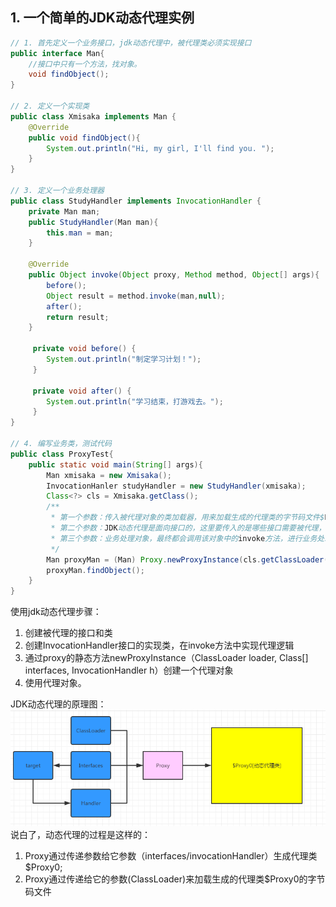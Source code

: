 ## 1.  一个简单的JDK动态代理实例
```java
// 1. 首先定义一个业务接口，jdk动态代理中，被代理类必须实现接口
public interface Man{
    //接口中只有一个方法，找对象。
    void findObject();
}

// 2. 定义一个实现类
public class Xmisaka implements Man {
    @Override
    public void findObject(){
        System.out.println("Hi, my girl, I'll find you. ");
    }   
}

// 3. 定义一个业务处理器
public class StudyHandler implements InvocationHandler {
    private Man man;
    public StudyHandler(Man man){
        this.man = man;
    }
    
    @Override
    public Object invoke(Object proxy, Method method, Object[] args){
        before();
        Object result = method.invoke(man,null);
        after();
        return result;
    }  
    
     private void before() {
        System.out.println("制定学习计划！");
     }
    
     private void after() {
        System.out.println("学习结束，打游戏去。");
     }
}

// 4. 编写业务类，测试代码
public class ProxyTest{
    public static void main(String[] args){
        Man xmisaka = new Xmisaka();
        InvocationHanler studyHandler = new StudyHandler(xmisaka);
        Class<?> cls = Xmisaka.getClass();
        /**
         * 第一个参数：传入被代理对象的类加载器，用来加载生成的代理类的字节码文件$Proxy0
         * 第二个参数：JDK动态代理是面向接口的，这里要传入的是哪些接口需要被代理，接口中声明的方法将会被融入到新生成的代理对象中
         * 第三个参数：业务处理对象，最终都会调用该对象中的invoke方法，进行业务处理
         */
        Man proxyMan = (Man) Proxy.newProxyInstance(cls.getClassLoader(), cls.getInterfaces(), studyHandler);
        proxyMan.findObject();
    }
} 

```
使用jdk动态代理步骤：
1. 创建被代理的接口和类
2. 创建InvocationHandler接口的实现类，在invoke方法中实现代理逻辑
3. 通过proxy的静态方法newProxyInstance（ClassLoader  loader, Class[] interfaces, InvocationHandler h）创建一个代理对象
4. 使用代理对象。

JDK动态代理的原理图：
![动态代理](../imgs/proxy.png)
说白了，动态代理的过程是这样的：
1. Proxy通过传递参数给它参数（interfaces/invocationHandler）生成代理类$Proxy0;
2. Proxy通过传递给它的参数(ClassLoader)来加载生成的代理类$Proxy0的字节码文件
